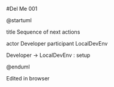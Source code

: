 #Del Me 001

@startuml

title Sequence of next actions

actor Developer
participant LocalDevEnv

Developer -> LocalDevEnv : setup

@enduml

Edited in browser
